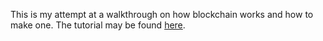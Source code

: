 This is my attempt at a walkthrough on how blockchain works and how to make one.
The tutorial may be found [here](https://hackernoon.com/learn-blockchains-by-building-one-117428612f46).
